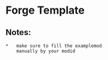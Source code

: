  Forge Template
==============
 Notes:
------------
    *   make sure to fill the examplemod
        manually by your modid